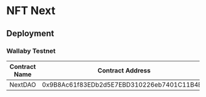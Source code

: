 # NFT Next

## Deployment

### Wallaby Testnet

Contract Name | Contract Address 
--- | --- 
NextDAO | 0x9B8Ac61f83EDb2d5E7EBD310226eb7401C11B4B7
